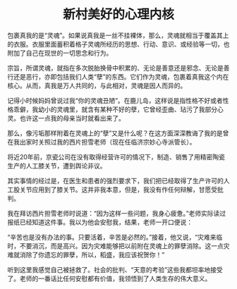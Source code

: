 <h1 align=center>新村美好的心理内核</h1>

包裹真我的是“灵魂”。如果说真我是一丝不挂裸体，那么，灵魂就相当于覆盖其上的衣服。衣服里面蓄积着格子灵魂所经历的思想、行动、意识、或经验等一切，也附加了自己在现世的一切思念和行为。

宗旨，所谓灵魂，就指在多次脱胎换骨中积累的、无论是善意还是邪念、无论是善行还是恶行，亦即包括我们人类“孽”的东西。它们作为灵魂，包裹着真我这个内在核心。从而，真我是万人共同的，与此相对，灵魂是因人而异的。

记得小时候妈妈曾说过我“你的灵魂丑陋”。在鹿儿岛，这样说是指性格不好或者性格乖僻，我幼小的灵魂里，就含有某种不好的孽，它曾经歪曲、玷污了我部分心灵。也许这一点我的母亲当时就看出来了。

那么，像污垢那样附着在灵魂上的“孽”又是什么呢？在这方面深深教诲了我的是曾在我出家时关照过我的西片担雪老师（现在任临济宗妙心寺派管长）。

将近20年前，京瓷公司在没有取得经营许可的情况下，制造、销售了用精密陶瓷生产的人工膝关节，遭到舆论非议。

其实事情的经过是，在医生和患者的强烈要求下，我们把已经取得了生产许可的人工股关节应用到了膝关节。这并非我本意，但是，我没有作任何辩解，甘愿受批判。

我在拜访西片担雪老师时说道：“因为这样一些问题，我身心疲惫。”老师实际读过报纸已经知道这件事。我以为他会安慰我，结果，老师一开口便说：

“辛苦也是没有办法的事。只要活着，辛苦是必然的。”接着，他又说，“灾难来临时，不要消沉，而是高兴。因为灾难能够把以前附在灵魂上的罪孽消除。这一点灾难就消除了你遗忘的罪孽，所以，稻盛，我应该祝贺你！”

听到这里我感觉自己被拯救了。社会的批判、“天意的考验”这些我都坦率地接受了。老师的一番话比任何安慰都有价值，我领悟到了人类生存的伟大意义。

